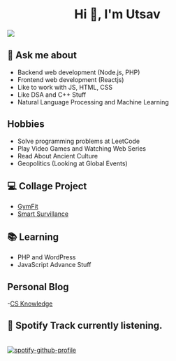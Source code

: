 <h1 align="center">Hi 👋, I'm Utsav</h1>
<!-- <h3 align="center">Seeking Freshers Role</h3> -->

![](https://komarev.com/ghpvc/?username=up1512001&label=PROFILE+VIEWS&color=orange)

## 💬 Ask me about
- Backend web development (Node.js, PHP)
- Frontend web development (Reactjs)
- Like to work with JS, HTML, CSS 
- Like DSA and C++ Stuff
- Natural Language Processing and Machine Learning

## Hobbies
- Solve programming problems at LeetCode
- Play Video Games and Watching Web Series  
- Read About Ancient Culture
- Geopolitics (Looking at Global Events)

## 💻 Collage Project
- [GymFit](https://github.com/up1512001/GymFit)
- [Smart Survillance](https://github.com/up1512001/Abnormal-Event-Detection-6th-sem-project-)

## 📚 Learning
- PHP and WordPress  
- JavaScript Advance Stuff

## Personal Blog
-[CS Knowledge](https://csblogcontent.wordpress.com/)


## 🎵 Spotify Track currently listening.
  

<br/>  [![spotify-github-profile](https://spotify-github-profile.vercel.app/api/view?uid=uka1h9qj8xlpgm7st96podseu&cover_image=true&theme=default&show_offline=false&background_color=121212&interchange=false)](https://spotify-github-profile.vercel.app/api/view?uid=uka1h9qj8xlpgm7st96podseu&redirect=true)
<br/>  

